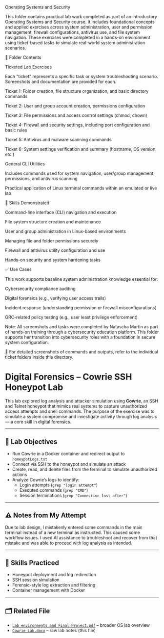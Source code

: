 Operating Systems and Security

This folder contains practical lab work completed as part of an introductory Operating Systems and Security course. It includes foundational concepts and applied exercises across system administration, user and permission management, firewall configurations, antivirus use, and file system navigation. These exercises were completed in a hands-on environment using ticket-based tasks to simulate real-world system administration scenarios.

📁 Folder Contents

Ticketed Lab Exercises

Each "ticket" represents a specific task or system troubleshooting scenario. Screenshots and documentation are provided for each.

Ticket 1: Folder creation, file structure organization, and basic directory commands

Ticket 2: User and group account creation, permissions configuration

Ticket 3: File permissions and access control settings (chmod, chown)

Ticket 4: Firewall and security settings, including port configuration and basic rules

Ticket 5: Antivirus and malware scanning commands

Ticket 6: System settings verification and summary (hostname, OS version, etc.)

General CLI Utilities

Includes commands used for system navigation, user/group management, permissions, and antivirus scanning

Practical application of Linux terminal commands within an emulated or live lab

🔐 Skills Demonstrated

Command-line interface (CLI) navigation and execution

File system structure creation and maintenance

User and group administration in Linux-based environments

Managing file and folder permissions securely

Firewall and antivirus utility configuration and use

Hands-on security and system hardening tasks

✅ Use Cases

This work supports baseline system administration knowledge essential for:

Cybersecurity compliance auditing

Digital forensics (e.g., verifying user access trails)

Incident response (understanding permission or firewall misconfigurations)

GRC-related policy testing (e.g., user least privilege enforcement)

Note: All screenshots and tasks were completed by Natascha Martin as part of hands-on training through a cybersecurity education platform. This folder supports her transition into cybersecurity roles with a foundation in secure system configuration.

📎 For detailed screenshots of commands and outputs, refer to the individual ticket folders inside this directory.
# Digital Forensics – Cowrie SSH Honeypot Lab

This lab explored log analysis and attacker simulation using **Cowrie**, an SSH and Telnet honeypot that mimics real systems to capture unauthorized access attempts and shell commands. The purpose of the exercise was to simulate a system compromise and investigate activity through log analysis — a core skill in digital forensics.

---

## 🧪 Lab Objectives

- Run Cowrie in a Docker container and redirect output to `honeypotLogs.txt`
- Connect via SSH to the honeypot and simulate an attack
- Create, read, and delete files from the terminal to simulate unauthorized actions
- Analyze Cowrie’s logs to identify:
  - Login attempts (`grep "login attempt"`)
  - Executed commands (`grep "CMD"`)
  - Session terminations (`grep "Connection lost after"`)

---

## ⚠️ Notes from My Attempt

Due to lab design, I mistakenly entered some commands in the main terminal instead of a new terminal as instructed. This caused some workflow issues. I used AI assistance to troubleshoot and recover from that mistake and was able to proceed with log analysis as intended.

---

## 🧠 Skills Practiced

- Honeypot deployment and log redirection
- SSH session simulation
- Forensic-style log extraction and filtering
- Container management with Docker

---

## 🗂️ Related File

- [`Lab environments and Final Project.pdf`](../Operating%20Systems%20and%20Security/Lab%20environments%20and%20Final%20Project.pdf) – broader OS lab overview  
- [`Cowrie Lab.docx`](./73a9c548-8d59-4a9b-9d61-d3d04366854b.docx) – raw lab notes (this file)

